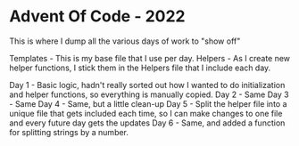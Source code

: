 # Advent Of Code - 2022
This is where I dump all the various days of work to "show off"

Templates - This is my base file that I use per day.
Helpers - As I create new helper functions, I stick them in the Helpers file that I include each day.

Day 1 - Basic logic, hadn't really sorted out how I wanted to do initialization and helper functions, so everything is manually copied.
Day 2 - Same
Day 3 - Same
Day 4 - Same, but a little clean-up
Day 5 - Split the helper file into a unique file that gets included each time, so I can make changes to one file and every future day gets the updates
Day 6 - Same, and added a function for splitting strings by a number.
